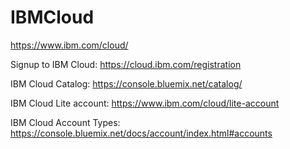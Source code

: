 # IBMCloud

https://www.ibm.com/cloud/

Signup to IBM Cloud: https://cloud.ibm.com/registration

IBM Cloud Catalog: https://console.bluemix.net/catalog/

IBM Cloud Lite account: https://www.ibm.com/cloud/lite-account

IBM Cloud Account Types: https://console.bluemix.net/docs/account/index.html#accounts
